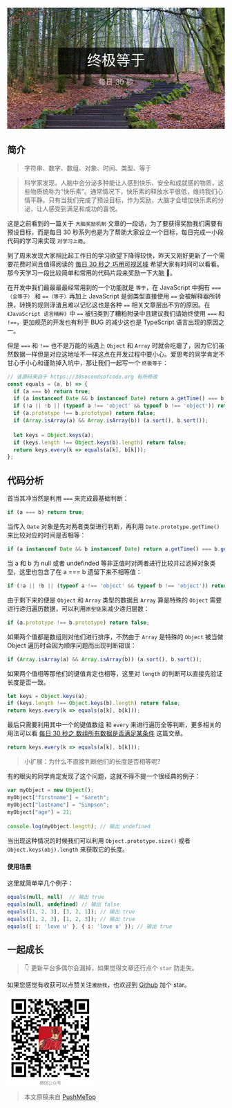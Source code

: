 <!-- # 终极等于 -->

![封面](https://raw.githubusercontent.com/pushmetop/resource/master/30-seconds-for-everyday/equals/poster.png)

## 简介

> 字符串、数字、数组、对象、时间、类型、等于

> 科学家发现，人脑中会分泌多种能让人感到快乐、安全和成就感的物质，这些物质统称为“快乐素”。通常情况下，快乐素的释放水平很低，维持我们心情平静。只有当我们完成了预设目标，作为奖励，大脑才会增加快乐素的分泌，让人感受到满足和成功的喜悦。

这是之前看到的一篇关于 `大脑奖励机制` 文章的一段话，为了要获得奖励我们需要有预设目标，而是每日 30 秒系列也是为了帮助大家设立一个目标，每日完成一小段代码的学习来实现 `对学习上瘾`。

到了周末发现大家相比起工作日的学习欲望下降得较快，昨天又刚好更新了一个需要花费时间且值得阅读的 [每日 30 秒之 巧用可视区域](https://github.com/pushmetop/30-seconds-for-everyday/blob/master/posts/in-viewport.md) 希望大家有时间可以看看。那今天学习一段比较简单和常用的代码片段来奖励一下大脑 🧠。

在开发中我们最最最最经常用到的一个功能就是 `等于`，在 JavaScript 中拥有 `===（全等于）` 和 `==（等于）`再加上 JavaScript 是弱类型直接使用 `==` 会被解释器所转换，转换的规则浮渣且难以记忆这也是各种 `==` 相关文章层出不穷的原因。在 `《JavaScript 语言精粹》`中 `==` 被归类到了糟粕附录中且建议我们请始终使用 `===` 和 `!==`，更加规范的开发也有利于 BUG 的减少这也是 TypeScript 语言出现的原因之一。

<!-- more -->

但是 `===` 和 `!==` 也不是万能的当遇上 `Object` 和 `Array` 时就会吃瘪了，因为它们虽然数据一样但是对应这地址不一样这点在开发过程中要小心。爱思考的同学肯定不甘心于小心和谨防掉入坑中，那让我们一起写一个 `终极等于`：

```javascript
// 该源码来自于 https://30secondsofcode.org 有所修改
const equals = (a, b) => {
  if (a === b) return true;
  if (a instanceof Date && b instanceof Date) return a.getTime() === b.getTime();
  if (!a || !b || (typeof a !== 'object' && typeof b !== 'object')) return a === b;
  if (a.prototype !== b.prototype) return false;
  if (Array.isArray(a) && Array.isArray(b)) (a.sort(), b.sort());

  let keys = Object.keys(a);
  if (keys.length !== Object.keys(b).length) return false;
  return keys.every(k => equals(a[k], b[k]));
};
```

## 代码分析
 
首当其冲当然是利用 `===` 来完成最基础判断：

```javascript
if (a === b) return true;
```

当传入 `Date` 对象是先对两者类型进行判断，再利用 `Date.prototype.getTime()` 来比较对应的时间是否相等：

```javascript
if (a instanceof Date && b instanceof Date) return a.getTime() === b.getTime();
```

当 a 和 b 为 null 或者 undefinded 等非正值时对两者进行比较并过滤掉对象类型，这里也包含了在 a === b 遗留下来不相等值：

```javascript
if (!a || !b || (typeof a !== 'object' && typeof b !== 'object')) return a === b;
```

由于剩下来的便是 `Object` 和 `Array` 类型的数据且 `Array` 算是特殊的 `Object` 需要进行递归遍历数据，可以利用`原型链`来减少递归层数：

```javascript
if (a.prototype !== b.prototype) return false;
```

如果两个值都是数组则对他们进行排序，不然由于 `Array` 是特殊的 `Object` 被当做 Object 遍历时会因为顺序问题而出现判断错误：

```javascript
if (Array.isArray(a) && Array.isArray(b)) (a.sort(), b.sort());
```

如果两个值相等那他们的键值肯定也相等，这里对 `length` 的判断可以直接先验证长度是否一致。

```javascript
let keys = Object.keys(a);
if (keys.length !== Object.keys(b).length) return false;
return keys.every(k => equals(a[k], b[k]));
```

最后只需要利用其中一个的键值数组 和 `every` 来进行遍历全等判断，更多相关的用法可以看 [每日 30 秒之 数组所有数据是否满足某条件](https://github.com/pushmetop/30-seconds-for-everyday/blob/master/posts/all.md) 这篇文章。

```javascript
return keys.every(k => equals(a[k], b[k]));
```

> 小扩展：为什么不直接判断他们的长度是否相等呢?

有的眼尖的同学肯定发现了这个问题，这就不得不提一个很经典的例子：

```javascript
var myObject = new Object();
myObject["firstname"] = "Gareth";
myObject["lastname"] = "Simpson";
myObject["age"] = 21;

console.log(myObject.length); // 输出 undefined
```

当出现这种情况的时候我们可以利用 `Object.prototype.size()` 或者 `Object.keys(obj).length` 来获取它的长度。

#### 使用场景

这里就简单举几个例子：

```javascript
equals(null, null)  // 输出 true
equals(null, undefined) // 输出 false
equals([1, 2, 3], [3, 2, 1]); // 输出 true
equals([1, 2, 3], [1, 2, 3]); // 输出 true
equals({ i: 'love u' }, { i: 'love u' }); // 输出 true
```

## 一起成长

> 👇 更新平台多偶尔会漏掉，如果觉得文章还行点个 `star` 防走失。

如果您感觉有收获可以点赞关注`激励我`，也欢迎到 [Github](https://github.com/pushmetop/30-seconds-for-everyday) 加个 star。

![微信公众号](https://raw.githubusercontent.com/pushmetop/resource/master/donate/pushmetop.png)

> 本文原稿来自 [PushMeTop](https://github.com/pushmetop)